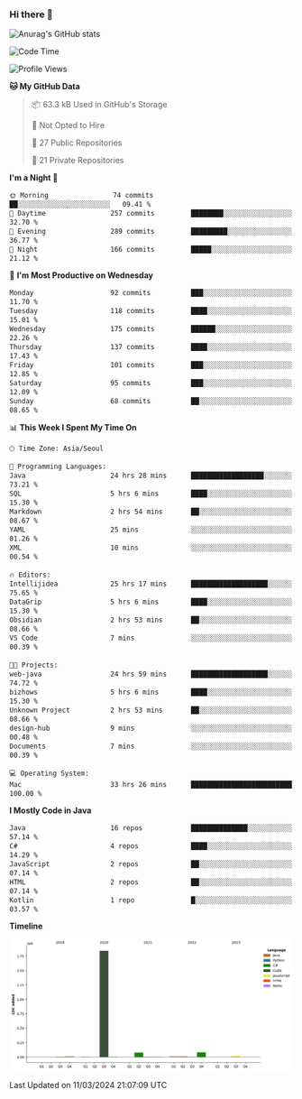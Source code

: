 ### Hi there 👋

![Anurag's GitHub stats](https://github-readme-stats.vercel.app/api?username=pllap&show_icons=true&theme=github_dark)

<!--START_SECTION:waka-->
![Code Time](http://img.shields.io/badge/Code%20Time-884%20hrs%2055%20mins-blue)

![Profile Views](http://img.shields.io/badge/Profile%20Views-0-blue)

**🐱 My GitHub Data** 

> 📦 63.3 kB Used in GitHub's Storage 
 > 
> 🚫 Not Opted to Hire
 > 
> 📜 27 Public Repositories 
 > 
> 🔑 21 Private Repositories 
 > 
**I'm a Night 🦉** 

```text
🌞 Morning                74 commits          ██░░░░░░░░░░░░░░░░░░░░░░░   09.41 % 
🌆 Daytime                257 commits         ████████░░░░░░░░░░░░░░░░░   32.70 % 
🌃 Evening                289 commits         █████████░░░░░░░░░░░░░░░░   36.77 % 
🌙 Night                  166 commits         █████░░░░░░░░░░░░░░░░░░░░   21.12 % 
```
📅 **I'm Most Productive on Wednesday** 

```text
Monday                   92 commits          ███░░░░░░░░░░░░░░░░░░░░░░   11.70 % 
Tuesday                  118 commits         ████░░░░░░░░░░░░░░░░░░░░░   15.01 % 
Wednesday                175 commits         ██████░░░░░░░░░░░░░░░░░░░   22.26 % 
Thursday                 137 commits         ████░░░░░░░░░░░░░░░░░░░░░   17.43 % 
Friday                   101 commits         ███░░░░░░░░░░░░░░░░░░░░░░   12.85 % 
Saturday                 95 commits          ███░░░░░░░░░░░░░░░░░░░░░░   12.09 % 
Sunday                   68 commits          ██░░░░░░░░░░░░░░░░░░░░░░░   08.65 % 
```


📊 **This Week I Spent My Time On** 

```text
🕑︎ Time Zone: Asia/Seoul

💬 Programming Languages: 
Java                     24 hrs 28 mins      ██████████████████░░░░░░░   73.21 % 
SQL                      5 hrs 6 mins        ████░░░░░░░░░░░░░░░░░░░░░   15.30 % 
Markdown                 2 hrs 54 mins       ██░░░░░░░░░░░░░░░░░░░░░░░   08.67 % 
YAML                     25 mins             ░░░░░░░░░░░░░░░░░░░░░░░░░   01.26 % 
XML                      10 mins             ░░░░░░░░░░░░░░░░░░░░░░░░░   00.54 % 

🔥 Editors: 
Intellijidea             25 hrs 17 mins      ███████████████████░░░░░░   75.65 % 
DataGrip                 5 hrs 6 mins        ████░░░░░░░░░░░░░░░░░░░░░   15.30 % 
Obsidian                 2 hrs 53 mins       ██░░░░░░░░░░░░░░░░░░░░░░░   08.66 % 
VS Code                  7 mins              ░░░░░░░░░░░░░░░░░░░░░░░░░   00.39 % 

🐱‍💻 Projects: 
web-java                 24 hrs 59 mins      ███████████████████░░░░░░   74.72 % 
bizhows                  5 hrs 6 mins        ████░░░░░░░░░░░░░░░░░░░░░   15.30 % 
Unknown Project          2 hrs 53 mins       ██░░░░░░░░░░░░░░░░░░░░░░░   08.66 % 
design-hub               9 mins              ░░░░░░░░░░░░░░░░░░░░░░░░░   00.48 % 
Documents                7 mins              ░░░░░░░░░░░░░░░░░░░░░░░░░   00.39 % 

💻 Operating System: 
Mac                      33 hrs 26 mins      █████████████████████████   100.00 % 
```

**I Mostly Code in Java** 

```text
Java                     16 repos            ██████████████░░░░░░░░░░░   57.14 % 
C#                       4 repos             ████░░░░░░░░░░░░░░░░░░░░░   14.29 % 
JavaScript               2 repos             ██░░░░░░░░░░░░░░░░░░░░░░░   07.14 % 
HTML                     2 repos             ██░░░░░░░░░░░░░░░░░░░░░░░   07.14 % 
Kotlin                   1 repo              █░░░░░░░░░░░░░░░░░░░░░░░░   03.57 % 
```



**Timeline**

![Lines of Code chart](https://raw.githubusercontent.com/pllap/pllap/main/assets/bar_graph.png)


 Last Updated on 11/03/2024 21:07:09 UTC
<!--END_SECTION:waka-->


<!--
**pllap/pllap** is a ✨ _special_ ✨ repository because its `README.md` (this file) appears on your GitHub profile.

Here are some ideas to get you started:

- 🔭 I’m currently working on ...
- 🌱 I’m currently learning ...
- 👯 I’m looking to collaborate on ...
- 🤔 I’m looking for help with ...
- 💬 Ask me about ...
- 📫 How to reach me: ...
- 😄 Pronouns: ...
- ⚡ Fun fact: ...
-->
